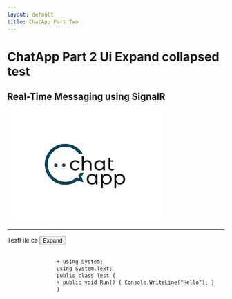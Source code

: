 ```yaml
---
layout: default
title: ChatApp Part Two
---
```


# **ChatApp Part 2 Ui Expand collapsed test**  
## **Real-Time Messaging using SignalR**

![ChatApp](images/ChatApp.png)

---
<div class="code-block">
    <div class="code-header">
        <span class="code-filename">TestFile.cs</span>
        <button class="expand-button">Expand</button>
    </div>
    <div class="code-container">
        <pre class="updated-code">
            <code>
                <span class="added-line">+ using System;</span>
                <span class="original-code hidden">using System.Text;</span>
                <span class="original-code hidden">public class Test {</span>
                <span class="added-line">+ public void Run() { Console.WriteLine("Hello"); }</span>
                <span class="original-code hidden">}</span>
            </code>
        </pre>
    </div>
</div>
